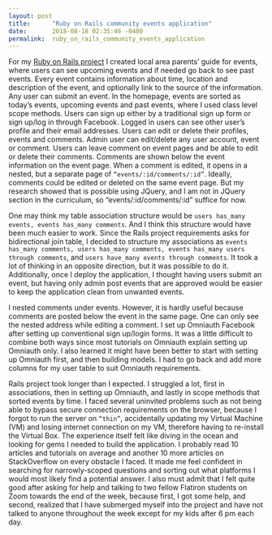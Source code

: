 ```yaml
---
layout: post
title:      "Ruby on Rails community events application"
date:       2018-08-18 02:35:46 -0400
permalink:  ruby_on_rails_community_events_application
---
```


For my [Ruby on Rails project](https://github.com/Dillorom/samp-rails-project) I created local area parents’ guide for events, where users can see upcoming events and if needed go back to see past events. Every event contains information about time, location and description of the event, and optionally link to the source of the information. Any user can submit an event. In the homepage, events are sorted as today’s events, upcoming events and past events, where I used class level scope methods. Users can sign up either by a traditional sign up form or sign up/log in through Facebook. Logged in users can see other user’s profile and their email addresses. Users can edit or delete their profiles, events and comments. Admin user can edit/delete any user account, event or comment. Users can leave comment on event pages and be able to edit or delete their comments. Comments are shown below the event information on the event page. When a comment is edited, it opens in a nested, but a separate page of `“events/:id/comments/:id”`. Ideally, comments could be edited or deleted on the same event page. But my research showed that is possible using JQuery, and I am not in JQuery section in the curriculum, so “events/:id/comments/:id” suffice for now. 

One may think my table association structure would be `users has_many events, events has_many comments`. And I think this structure would have been much easier to work. Since the Rails project requirements asks for bidirectional join table, I decided to structure my associations as `events has_many comments, users has_many comments, events has_many users through comments`, and `users have_many events through comments`. It took a lot of thinking in an opposite direction, but it was possible to do it. Additionally, once I deploy the application, I thought having users submit an event, but having only admin post events that are approved would be easier to keep the application clean from unwanted events. 

I nested comments under events. However, it is hardly useful because comments are posted below the event in the same page. One can only see the nested address while editing a comment. 
I set up Omniauth Facebook after setting up conventional sign up/login forms. It was a little difficult to combine both ways since most tutorials on Omniauth explain setting up Omniauth only. I also learned it might have been better to start with setting up Omniauth first, and then building models. I had to go back and add more columns for my user table to suit Omniauth requirements. 

Rails project took longer than I expected. I struggled a lot, first in associations, then in setting up Omniauth, and lastly in scope methods that sorted events by time. I faced several uninvited problems such as not being able to bypass secure connection requirements on the browser, because I forgot to run the server on `“thin”`, accidentally updating my Virtual Machine (VM) and losing internet connection on my VM, therefore having to re-install the Virtual Box. The experience itself felt like diving in the ocean and looking for gems I needed to build the application. I probably read 10 articles and tutorials on average and another 10 more articles on StackOverflow on every obstacle I faced. It made me feel confident in searching for narrowly-scoped questions and sorting out what platforms I would most likely find a potential answer. I also must admit that I felt quite good after asking for help and talking to two fellow Flatiron students on Zoom towards the end of the week, because first, I got some help, and second, realized that I have submerged myself into the project and have not talked to anyone throughout the week except for my kids after 6 pm each day.
 


